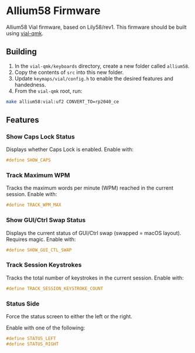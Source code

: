 # Allium58 Firmware

Allium58 Vial firmware, based on Lily58/rev1. This firmware should be built using [vial-qmk](https://github.com/vial-kb/vial-qmk).

## Building

1. In the `vial-qmk/keyboards` directory, create a new folder called `allium58`.
2. Copy the contents of `src` into this new folder.
3. Update `keymaps/vial/config.h` to enable the desired features and handedness.
4. From the `vial-qmk` root, run:

```bash
make allium58:vial:uf2 CONVERT_TO=rp2040_ce
```

## Features

### Show Caps Lock Status

Displays whether Caps Lock is enabled.
Enable with:

```c
#define SHOW_CAPS
```

### Track Maximum WPM

Tracks the maximum words per minute (WPM) reached in the current session.
Enable with:

```c
#define TRACK_WPM_MAX
```

### Show GUI/Ctrl Swap Status

Displays the current status of GUI/Ctrl swap (swapped = macOS layout). Requires magic.
Enable with:

```c
#define SHOW_GUI_CTL_SWAP
```

### Track Session Keystrokes

Tracks the total number of keystrokes in the current session.
Enable with:

```c
#define TRACK_SESSION_KEYSTROKE_COUNT
```

### Status Side

Force the status screen to either the left or the right.

Enable with one of the following:

```c
#define STATUS_LEFT
#define STATUS_RIGHT
```